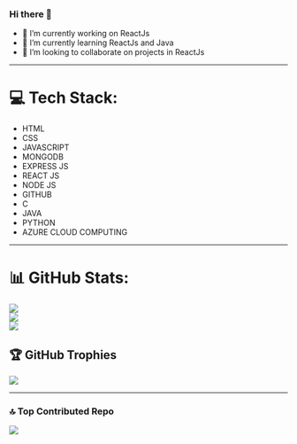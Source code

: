 ### Hi there 👋

<!--
**Sruti-Patro/Sruti-Patro** is a ✨ _special_ ✨ repository because its `README.md` (this file) appears on your GitHub profile.-->


- 🔭 I’m currently working on ReactJs 
- 🌱 I’m currently learning ReactJs and Java
- 👯 I’m looking to collaborate on projects in ReactJs

---

# 💻 Tech Stack:
- HTML
- CSS
- JAVASCRIPT
- MONGODB
- EXPRESS JS
- REACT JS
- NODE JS
- GITHUB
- C
- JAVA
- PYTHON
- AZURE CLOUD COMPUTING

---

# 📊 GitHub Stats:
![](https://github-readme-stats.vercel.app/api?username=Sruti-Patro&theme=omni&hide_border=true&include_all_commits=false&count_private=false&custom_title=Sruti-Patro&nbsp;Github&nbsp;Stats)<br/>
![](https://github-readme-streak-stats.herokuapp.com/?user=Sruti-Patro&theme=omni&hide_border=true)<br/>
![](https://github-readme-stats.vercel.app/api/top-langs/?username=Sruti-Patro&theme=omni&hide_border=true&include_all_commits=false&count_private=false&layout=compact)

## 🏆 GitHub Trophies
![](https://github-profile-trophy.vercel.app/?username=Sruti-Patro&theme=radical&no-frame=true&no-bg=true&margin-w=4)

---

### 🔝 Top Contributed Repo
![](https://github-contributor-stats.vercel.app/api?username=Sruti-Patro&limit=5&theme=tokyonight&custom_title=Sruti-Patro&nbsp;Contribution&combine_all_yearly_contributions=true)
